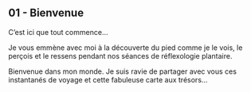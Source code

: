 ## 01 - Bienvenue

C’est ici que tout commence…

Je vous emmène avec moi à la découverte du pied comme je le vois, le perçois et le ressens pendant nos séances de réflexologie plantaire.

Bienvenue dans mon monde. Je suis ravie de partager avec vous ces instantanés de voyage et cette fabuleuse carte aux trésors…
